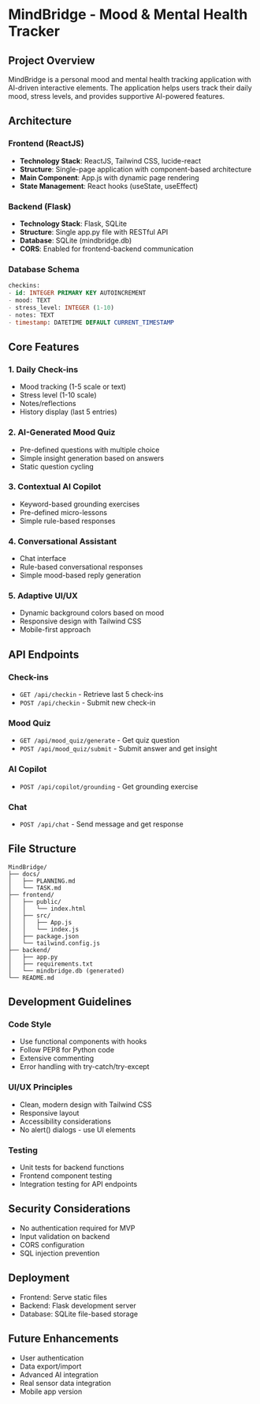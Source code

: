 # MindBridge - Mood & Mental Health Tracker

## Project Overview
MindBridge is a personal mood and mental health tracking application with AI-driven interactive elements. The application helps users track their daily mood, stress levels, and provides supportive AI-powered features.

## Architecture

### Frontend (ReactJS)
- **Technology Stack**: ReactJS, Tailwind CSS, lucide-react
- **Structure**: Single-page application with component-based architecture
- **Main Component**: App.js with dynamic page rendering
- **State Management**: React hooks (useState, useEffect)

### Backend (Flask)
- **Technology Stack**: Flask, SQLite
- **Structure**: Single app.py file with RESTful API
- **Database**: SQLite (mindbridge.db)
- **CORS**: Enabled for frontend-backend communication

### Database Schema
```sql
checkins:
- id: INTEGER PRIMARY KEY AUTOINCREMENT
- mood: TEXT
- stress_level: INTEGER (1-10)
- notes: TEXT
- timestamp: DATETIME DEFAULT CURRENT_TIMESTAMP
```

## Core Features

### 1. Daily Check-ins
- Mood tracking (1-5 scale or text)
- Stress level (1-10 scale)
- Notes/reflections
- History display (last 5 entries)

### 2. AI-Generated Mood Quiz
- Pre-defined questions with multiple choice
- Simple insight generation based on answers
- Static question cycling

### 3. Contextual AI Copilot
- Keyword-based grounding exercises
- Pre-defined micro-lessons
- Simple rule-based responses

### 4. Conversational Assistant
- Chat interface
- Rule-based conversational responses
- Simple mood-based reply generation

### 5. Adaptive UI/UX
- Dynamic background colors based on mood
- Responsive design with Tailwind CSS
- Mobile-first approach

## API Endpoints

### Check-ins
- `GET /api/checkin` - Retrieve last 5 check-ins
- `POST /api/checkin` - Submit new check-in

### Mood Quiz
- `GET /api/mood_quiz/generate` - Get quiz question
- `POST /api/mood_quiz/submit` - Submit answer and get insight

### AI Copilot
- `POST /api/copilot/grounding` - Get grounding exercise

### Chat
- `POST /api/chat` - Send message and get response

## File Structure
```
MindBridge/
├── docs/
│   ├── PLANNING.md
│   └── TASK.md
├── frontend/
│   ├── public/
│   │   └── index.html
│   ├── src/
│   │   ├── App.js
│   │   └── index.js
│   ├── package.json
│   └── tailwind.config.js
├── backend/
│   ├── app.py
│   ├── requirements.txt
│   └── mindbridge.db (generated)
└── README.md
```

## Development Guidelines

### Code Style
- Use functional components with hooks
- Follow PEP8 for Python code
- Extensive commenting
- Error handling with try-catch/try-except

### UI/UX Principles
- Clean, modern design with Tailwind CSS
- Responsive layout
- Accessibility considerations
- No alert() dialogs - use UI elements

### Testing
- Unit tests for backend functions
- Frontend component testing
- Integration testing for API endpoints

## Security Considerations
- No authentication required for MVP
- Input validation on backend
- CORS configuration
- SQL injection prevention

## Deployment
- Frontend: Serve static files
- Backend: Flask development server
- Database: SQLite file-based storage

## Future Enhancements
- User authentication
- Data export/import
- Advanced AI integration
- Real sensor data integration
- Mobile app version 